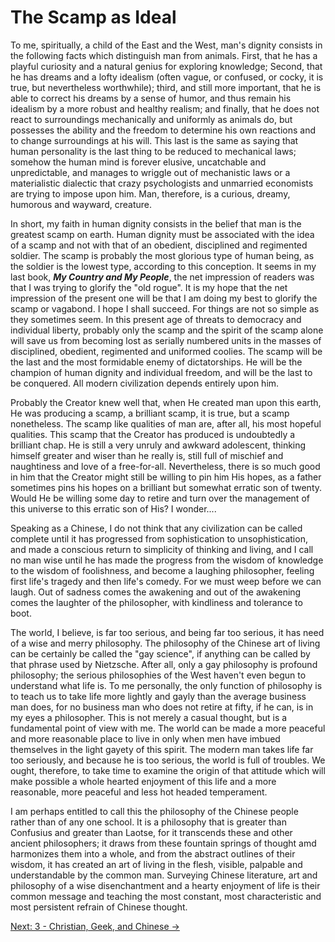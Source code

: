 # The Scamp as Ideal

To me, spiritually, a child of the East and the West, man's dignity consists in
the following facts which distinguish man from animals. First, that he has a
playful curiosity and a natural genius for exploring knowledge; Second, that he
has dreams and a lofty idealism (often vague, or confused, or cocky, it is true,
but nevertheless worthwhile); third, and still more important, that he is able
to correct his dreams by a sense of humor, and thus remain his idealism by a
more robust and healthy realism; and finally, that he does not react to
surroundings mechanically and uniformly as animals do, but possesses the ability
and the freedom to determine his own reactions and to change surroundings at his
will. This last is the same as saying that human personality is the last thing
to be reduced to mechanical laws; somehow the human mind is forever elusive,
uncatchable and unpredictable, and manages to wriggle out of mechanistic laws or
a materialistic dialectic that crazy psychologists and unmarried economists are
trying to impose upon him. Man, therefore, is a curious, dreamy, humorous and
wayward, creature.

In short, my faith in human dignity consists in the belief that man is the
greatest scamp on earth. Human dignity must be associated with the idea of a
scamp and not with that of an obedient, disciplined and regimented soldier. The
scamp is probably the most glorious type of human being, as the soldier is the
lowest type, according to this conception. It seems in my last book, ***My
Country and My People***, the net impression of readers was that I was trying to
glorify the "old rogue". It is my hope that the net impression of the present
one will be that I am doing my best to glorify the scamp or vagabond. I hope I
shall succeed. For things are not so simple as they sometimes seem. In this
present age of threats to democracy and individual liberty, probably only the
scamp and the spirit of the scamp alone will save us from becoming lost as
serially numbered units in the masses of disciplined, obedient, regimented and
uniformed coolies. The scamp will be the last and the most formidable enemy of
dictatorships. He will be the champion of human dignity and individual freedom,
and will be the last to be conquered. All modern civilization depends entirely
upon him.

Probably the Creator knew well that, when He created man upon this earth, He was
producing a scamp, a brilliant  scamp, it is true, but a scamp nonetheless. The
scamp like qualities of man are, after all, his most hopeful qualities. This
scamp that the Creator has produced is undoubtedly a brilliant chap. He is still
a very unruly and awkward adolescent, thinking himself greater and wiser than he
really is, still full of mischief and naughtiness and love of a free-for-all.
Nevertheless, there is so much good in him that the Creator might still be
willing to pin him His hopes, as a father sometimes pins his hopes on a
brilliant but somewhat erratic son of twenty. Would He be willing some day to
retire and turn over the management of this universe to this erratic son of His?
I wonder....

Speaking as a Chinese, I do not think that any civilization can be called
complete until it has progressed from sophistication to unsophistication, and
made a conscious return to simplicity of thinking and living, and I call no man
wise until he has made the progress from the wisdom of knowledge to the wisdom
of foolishness, and become a laughing philosopher, feeling first life's tragedy
and then life's comedy. For we must weep before we can laugh. Out of sadness
comes the awakening and out of the awakening comes the laughter of the
philosopher, with kindliness and tolerance to boot.

The world, I believe, is far too serious, and being far too serious, it has need
of a wise and merry philosophy. The philosophy of the Chinese art of living can
be certainly be called the "gay science", if anything can be called by that
phrase used by Nietzsche. After all, only a gay philosophy is profound
philosophy; the serious philosophies of the West haven't even begun to
understand what life is. To me personally, the only function of philosophy is to
teach us to take life more lightly and gayly than the average business man does,
for no business man who does not retire at fifty, if he can, is in my eyes a
philosopher. This is not merely a casual thought, but is a fundamental point of
view with me. The world can be made a more peaceful and more reasonable place to
live in only when men have imbued themselves in the light gayety of this spirit.
The modern man takes life far too seriously, and because he is too serious, the
world is full of troubles. We ought, therefore, to take time to examine the
origin of that attitude which will make possible a whole hearted enjoyment of
this life and a more reasonable, more peaceful and less hot headed temperament.

I am perhaps entitled to call this the philosophy of the Chinese people rather
than of any one school. It is a philosophy that is greater than Confusius and
greater than Laotse, for it transcends these and other ancient philosophers; it
draws from these fountain springs of thought amd harmonizes them into a whole,
and from the abstract outlines of their wisdom, it has created an art of living
in the flesh, visible, palpable and understandable by the common man. Surveying
Chinese literature, art and philosophy of a wise disenchantment and a hearty
enjoyment of life is their common message and teaching the most constant, most
characteristic and most persistent refrain of Chinese thought.

[Next: 3 - Christian, Geek, and Chinese &rarr;](https://github.com/thaicuc/the-importance-of-living/blob/master/contents/03-christian-greek-and-chinese.md)
